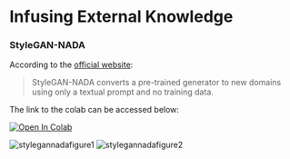 # Infusing External Knowledge

### StyleGAN-NADA

According to the [official website](https://stylegan-nada.github.io/):

> StyleGAN-NADA converts a pre-trained generator to new domains using only a textual prompt and no training data.

The link to the colab can be accessed below:

[![Open In Colab](https://colab.research.google.com/assets/colab-badge.svg)](https://colab.research.google.com/github/rinongal/stylegan-nada/blob/main/stylegan_nada.ipynb)

![stylegannadafigure1](https://drive.google.com/uc?export=view&id=1EZz8zVSOpjCcEnahyaHRrOVCzNTmQUIg)
![stylegannadafigure2](https://drive.google.com/uc?export=view&id=1bvP7jSwlpQp8GJxaz4Ned1PnKXgvYbvq)